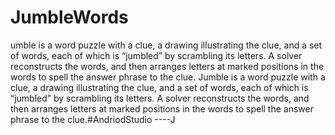 # JumbleWords
umble is a word puzzle with a clue, a drawing illustrating the clue, and a set of words, each of which is “jumbled” by scrambling its letters. A solver reconstructs the words, and then arranges letters at marked positions in the words to spell the answer phrase to the clue.
Jumble is a word puzzle with a clue, a drawing illustrating the clue, and a set of words, each of which is “jumbled” by scrambling its letters. A solver reconstructs the words, and then arranges letters at marked positions in the words to spell the answer phrase to the clue.#AndriodStudio ----J

